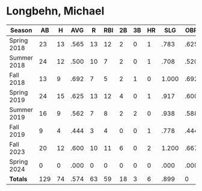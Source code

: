 # Longbehn, Michael

| Season      | AB          | H           | AVG         | R           | RBI         | 2B          | 3B          | HR          | SLG         | OBP         | RSP         | SAF         | K           | BB          | PO          | A           | E           | FAVE        | IP          | H           | K           | BB          | R           | ER          | ERA         
| ----------- | ----------- | ----------- | ----------- | ----------- | ----------- | ----------- | ----------- | ----------- | ----------- | ----------- | ----------- | ----------- | ----------- | ----------- | ----------- | ----------- | ----------- | ----------- | ----------- | ----------- | ----------- | ----------- | ----------- | ----------- | ----------- 
| Spring 2018 | 23          | 13          | .565        | 13          | 12          | 2           | 0           | 1           | .783        | .625        | .667        | 1           | 0           | 0           | 11          | 1           | 0           | 1.000       | 0           | 0           | 0           | 0           | 0           | 0           | .000        
| Summer 2018 | 24          | 12          | .500        | 10          | 7           | 2           | 0           | 1           | .708        | .520        | .600        | 0           | 0           | 1           | 8           | 0           | 0           | 1.000       | 0           | 0           | 0           | 0           | 0           | 0           | .000        
| Fall 2018   | 13          | 9           | .692        | 7           | 5           | 2           | 1           | 0           | 1.000       | .692        | .667        | 0           | 0           | 0           | 6           | 0           | 1           | .857        | 0           | 0           | 0           | 0           | 0           | 0           | .000        
| Spring 2019 | 24          | 15          | .625        | 13          | 12          | 4           | 0           | 1           | .917        | .600        | .692        | 1           | 0           | 0           | 7           | 2           | 0           | 1.000       | 0           | 0           | 0           | 0           | 0           | 0           | .000        
| Summer 2019 | 16          | 9           | .562        | 7           | 8           | 2           | 2           | 0           | .938        | .588        | .667        | 1           | 0           | 0           | 3           | 0           | 0           | 1.000       | 0           | 0           | 0           | 0           | 0           | 0           | .000        
| Fall 2019   | 9           | 4           | .444        | 3           | 4           | 0           | 0           | 1           | .778        | .444        | .667        | 0           | 0           | 0           | 1           | 2           | 1           | .750        | 0           | 0           | 0           | 0           | 0           | 0           | .000        
| Fall 2023   | 20          | 12          | .600        | 10          | 11          | 6           | 0           | 2           | 1.200       | .667        | .556        | 1           | 0           | 0           | 11          | 3           | 0           | 1.000       | 0           | 0           | 0           | 0           | 0           | 0           | .000        
| Spring 2024 | 0           | 0           | .000        | 0           | 0           | 0           | 0           | 0           | .000        | .000        | .000        | 0           | 0           | 0           | 0           | 0           | 0           | .000        | 0           | 0           | 0           | 0           | 0           | 0           | .000        
| **Totals**  | 129         | 74          | .574        | 63          | 59          | 18          | 3           | 6           | .899        | 0           | 0           | 4           | 0           | 1           | 47          | 8           | 2           | .965        | 0.0         | 0           | 0           | 0           | 0           | 0           | 0           
